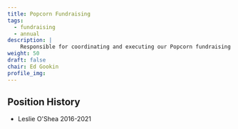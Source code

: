 ```yaml
---
title: Popcorn Fundraising
tags:
  - fundraising
  - annual
description: |
    Responsible for coordinating and executing our Popcorn fundraising events
weight: 50
draft: false
chair: Ed Gookin
profile_img:
---
```


## Position History

- Leslie O'Shea 2016-2021
